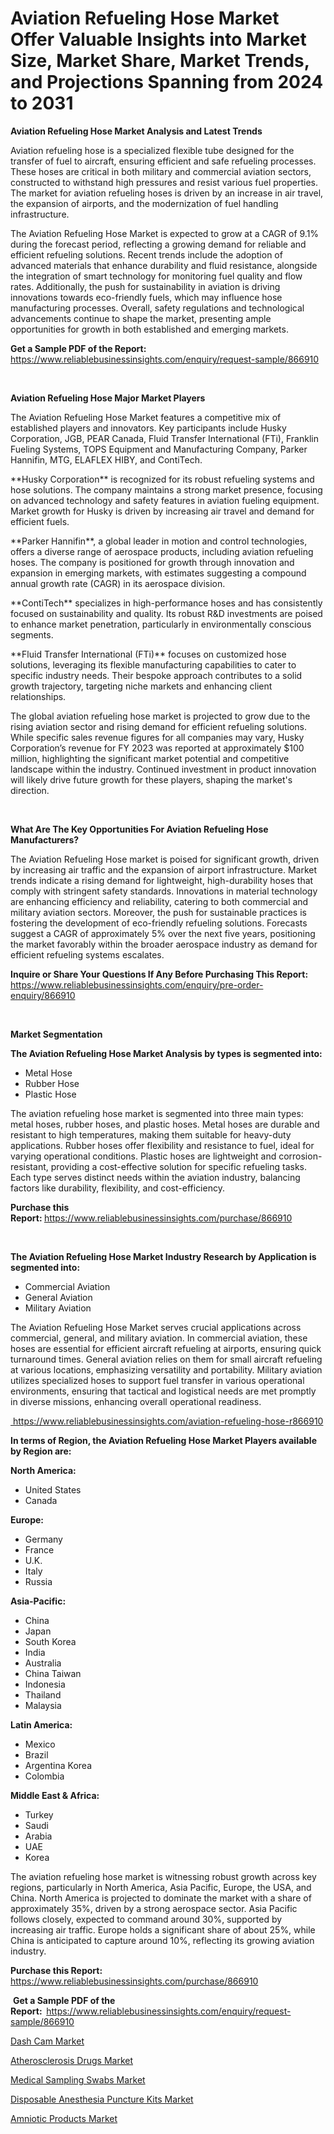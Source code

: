 <p><h1>Aviation Refueling Hose Market Offer Valuable Insights into Market Size, Market Share, Market Trends, and Projections Spanning from 2024 to 2031</h1></p><p><strong>Aviation Refueling Hose Market Analysis and Latest Trends</strong></p>
<p><p>Aviation refueling hose is a specialized flexible tube designed for the transfer of fuel to aircraft, ensuring efficient and safe refueling processes. These hoses are critical in both military and commercial aviation sectors, constructed to withstand high pressures and resist various fuel properties. The market for aviation refueling hoses is driven by an increase in air travel, the expansion of airports, and the modernization of fuel handling infrastructure.</p><p>The Aviation Refueling Hose Market is expected to grow at a CAGR of 9.1% during the forecast period, reflecting a growing demand for reliable and efficient refueling solutions. Recent trends include the adoption of advanced materials that enhance durability and fluid resistance, alongside the integration of smart technology for monitoring fuel quality and flow rates. Additionally, the push for sustainability in aviation is driving innovations towards eco-friendly fuels, which may influence hose manufacturing processes. Overall, safety regulations and technological advancements continue to shape the market, presenting ample opportunities for growth in both established and emerging markets.</p></p>
<p><strong>Get a Sample PDF of the Report:&nbsp;</strong> <a href="https://www.reliablebusinessinsights.com/enquiry/request-sample/866910?utm_campaign=62&utm_medium=2&utm_source=Github&utm_content=ia&utm_term=02112024&utm_id=aviation-refueling-hose">https://www.reliablebusinessinsights.com/enquiry/request-sample/866910</a></p>
<p>&nbsp;</p>
<p><strong>Aviation Refueling Hose Major Market Players</strong></p>
<p><p>The Aviation Refueling Hose Market features a competitive mix of established players and innovators. Key participants include Husky Corporation, JGB, PEAR Canada, Fluid Transfer International (FTi), Franklin Fueling Systems, TOPS Equipment and Manufacturing Company, Parker Hannifin, MTG, ELAFLEX HIBY, and ContiTech. </p><p>**Husky Corporation** is recognized for its robust refueling systems and hose solutions. The company maintains a strong market presence, focusing on advanced technology and safety features in aviation fueling equipment. Market growth for Husky is driven by increasing air travel and demand for efficient fuels.</p><p>**Parker Hannifin**, a global leader in motion and control technologies, offers a diverse range of aerospace products, including aviation refueling hoses. The company is positioned for growth through innovation and expansion in emerging markets, with estimates suggesting a compound annual growth rate (CAGR) in its aerospace division.</p><p>**ContiTech** specializes in high-performance hoses and has consistently focused on sustainability and quality. Its robust R&D investments are poised to enhance market penetration, particularly in environmentally conscious segments.</p><p>**Fluid Transfer International (FTi)** focuses on customized hose solutions, leveraging its flexible manufacturing capabilities to cater to specific industry needs. Their bespoke approach contributes to a solid growth trajectory, targeting niche markets and enhancing client relationships.</p><p>The global aviation refueling hose market is projected to grow due to the rising aviation sector and rising demand for efficient refueling solutions. While specific sales revenue figures for all companies may vary, Husky Corporation’s revenue for FY 2023 was reported at approximately $100 million, highlighting the significant market potential and competitive landscape within the industry. Continued investment in product innovation will likely drive future growth for these players, shaping the market's direction.</p></p>
<p>&nbsp;</p>
<p><strong>What Are The Key Opportunities For Aviation Refueling Hose Manufacturers?</strong></p>
<p><p>The Aviation Refueling Hose market is poised for significant growth, driven by increasing air traffic and the expansion of airport infrastructure. Market trends indicate a rising demand for lightweight, high-durability hoses that comply with stringent safety standards. Innovations in material technology are enhancing efficiency and reliability, catering to both commercial and military aviation sectors. Moreover, the push for sustainable practices is fostering the development of eco-friendly refueling solutions. Forecasts suggest a CAGR of approximately 5% over the next five years, positioning the market favorably within the broader aerospace industry as demand for efficient refueling systems escalates.</p></p>
<p><strong>Inquire or Share Your Questions If Any Before Purchasing This Report:</strong> <a href="https://www.reliablebusinessinsights.com/enquiry/pre-order-enquiry/866910?utm_campaign=62&utm_medium=2&utm_source=Github&utm_content=ia&utm_term=02112024&utm_id=aviation-refueling-hose">https://www.reliablebusinessinsights.com/enquiry/pre-order-enquiry/866910</a></p>
<p>&nbsp;</p>
<p><strong>Market Segmentation</strong></p>
<p><strong>The Aviation Refueling Hose Market Analysis by types is segmented into:</strong></p>
<p><ul><li>Metal Hose</li><li>Rubber Hose</li><li>Plastic Hose</li></ul></p>
<p><p>The aviation refueling hose market is segmented into three main types: metal hoses, rubber hoses, and plastic hoses. Metal hoses are durable and resistant to high temperatures, making them suitable for heavy-duty applications. Rubber hoses offer flexibility and resistance to fuel, ideal for varying operational conditions. Plastic hoses are lightweight and corrosion-resistant, providing a cost-effective solution for specific refueling tasks. Each type serves distinct needs within the aviation industry, balancing factors like durability, flexibility, and cost-efficiency.</p></p>
<p><strong>Purchase this Report:&nbsp;</strong><a href="https://www.reliablebusinessinsights.com/purchase/866910?utm_campaign=62&utm_medium=2&utm_source=Github&utm_content=ia&utm_term=02112024&utm_id=aviation-refueling-hose">https://www.reliablebusinessinsights.com/purchase/866910</a></p>
<p>&nbsp;</p>
<p><strong>The Aviation Refueling Hose Market Industry Research by Application is segmented into:</strong></p>
<p><ul><li>Commercial Aviation</li><li>General Aviation</li><li>Military Aviation</li></ul></p>
<p><p>The Aviation Refueling Hose Market serves crucial applications across commercial, general, and military aviation. In commercial aviation, these hoses are essential for efficient aircraft refueling at airports, ensuring quick turnaround times. General aviation relies on them for small aircraft refueling at various locations, emphasizing versatility and portability. Military aviation utilizes specialized hoses to support fuel transfer in various operational environments, ensuring that tactical and logistical needs are met promptly in diverse missions, enhancing overall operational readiness.</p></p>
<p><a href="https://www.reliablebusinessinsights.com/aviation-refueling-hose-r866910?utm_campaign=62&utm_medium=2&utm_source=Github&utm_content=ia&utm_term=02112024&utm_id=aviation-refueling-hose">&nbsp;https://www.reliablebusinessinsights.com/aviation-refueling-hose-r866910</a></p>
<p><strong>In terms of Region, the Aviation Refueling Hose Market Players available by Region are:</strong></p>
<p>
    <p> <strong> North America: </strong>
        <ul>
            <li>United States</li>
            <li>Canada</li>
        </ul>
        </p> 
    <p> <strong> Europe: </strong>
        <ul>
            <li>Germany</li>
            <li>France</li>
            <li>U.K.</li>
            <li>Italy</li>
            <li>Russia</li>
        </ul>
        </p> 
    <p> <strong> Asia-Pacific: </strong>
        <ul>
            <li>China</li>
            <li>Japan</li>
            <li>South Korea</li>
            <li>India</li>
            <li>Australia</li>
            <li>China Taiwan</li>
            <li>Indonesia</li>
            <li>Thailand</li>
            <li>Malaysia</li>
        </ul>
        </p> 
    <p> <strong> Latin America: </strong>
        <ul>
            <li>Mexico</li>
            <li>Brazil</li>
            <li>Argentina Korea</li>
            <li>Colombia</li>
        </ul>
        </p> 
    <p> <strong> Middle East & Africa: </strong>
        <ul>
            <li>Turkey</li>
            <li>Saudi</li>
            <li>Arabia</li>
            <li>UAE</li>
            <li>Korea</li>
        </ul>
    </p>
    </p>
<p><p>The aviation refueling hose market is witnessing robust growth across key regions, particularly in North America, Asia Pacific, Europe, the USA, and China. North America is projected to dominate the market with a share of approximately 35%, driven by a strong aerospace sector. Asia Pacific follows closely, expected to command around 30%, supported by increasing air traffic. Europe holds a significant share of about 25%, while China is anticipated to capture around 10%, reflecting its growing aviation industry.</p></p>
<p><strong>Purchase this Report: </strong><a href="https://www.reliablebusinessinsights.com/purchase/866910?utm_campaign=62&utm_medium=2&utm_source=Github&utm_content=ia&utm_term=02112024&utm_id=aviation-refueling-hose">https://www.reliablebusinessinsights.com/purchase/866910</a></p>
<p>&nbsp;<strong>Get a Sample PDF of the Report:&nbsp;&nbsp;</strong><a href="https://www.reliablebusinessinsights.com/enquiry/request-sample/866910?utm_campaign=62&utm_medium=2&utm_source=Github&utm_content=ia&utm_term=02112024&utm_id=aviation-refueling-hose">https://www.reliablebusinessinsights.com/enquiry/request-sample/866910</a></p>
<p><strong></strong></p>
<p><p><a href="https://github.com/abbiewimld/Market-Research-Report-List-1/blob/main/dash-cam-market.md?utm_campaign=62&utm_medium=2&utm_source=Github&utm_content=ia&utm_term=02112024&utm_id=aviation-refueling-hose">Dash Cam Market</a></p><p><a href="https://issuu.com/reportprime-2/docs/atherosclerosis-drugs-market-size-2_b1b7676afaa739?utm_campaign=62&utm_medium=2&utm_source=Github&utm_content=ia&utm_term=02112024&utm_id=aviation-refueling-hose">Atherosclerosis Drugs Market</a></p><p><a href="https://www.linkedin.com/pulse/medical-sampling-swabs-market-global-trends-forecast-2024-ijeqe?utm_campaign=62&utm_medium=2&utm_source=Github&utm_content=ia&utm_term=02112024&utm_id=aviation-refueling-hose">Medical Sampling Swabs Market</a></p><p><a href="https://www.linkedin.com/pulse/exploring-disposable-anesthesia-puncture-kits-market-strategic-txshe?utm_campaign=62&utm_medium=2&utm_source=Github&utm_content=ia&utm_term=02112024&utm_id=aviation-refueling-hose">Disposable Anesthesia Puncture Kits Market</a></p><p><a href="https://issuu.com/reportprime-2/docs/amniotic-products-market-size-2030._fa66538c051758?utm_campaign=62&utm_medium=2&utm_source=Github&utm_content=ia&utm_term=02112024&utm_id=aviation-refueling-hose">Amniotic Products Market</a></p></p>